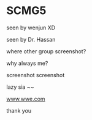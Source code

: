 # SCMG5
seen by wenjun XD

seen by Dr. Hassan

where other group screenshot?

why always me?

screenshot screenshot

lazy sia ~~

www.wwe.com

thank you
